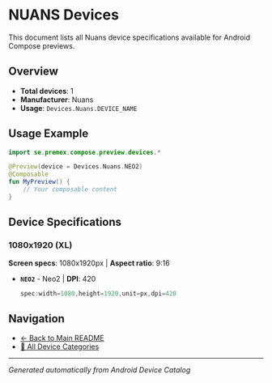 # NUANS Devices

This document lists all Nuans device specifications available for Android Compose previews.

## Overview

- **Total devices**: 1
- **Manufacturer**: Nuans
- **Usage**: `Devices.Nuans.DEVICE_NAME`

## Usage Example

```kotlin
import se.premex.compose.preview.devices.*

@Preview(device = Devices.Nuans.NEO2)
@Composable
fun MyPreview() {
    // Your composable content
}
```

## Device Specifications

### 1080x1920 (XL)

**Screen specs**: 1080x1920px | **Aspect ratio**: 9:16

- **`NEO2`** - Neo2 | **DPI**: 420
  ```kotlin
  spec:width=1080,height=1920,unit=px,dpi=420
  ```

## Navigation

- [← Back to Main README](../../README.md)
- [📱 All Device Categories](../README.md)

---
*Generated automatically from Android Device Catalog*
